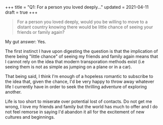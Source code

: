 +++
title = "Q1: For a person you loved deeply..."
updated = 2021-04-11
draft = true
+++

> For a person you loved deeply, would you be willing to move to a distant country knowing there
would be little chance of seeing your friends or family again?

My gut answer: Yes.

The first instinct I have upon digesting the question is that the implication of there being
"little chance" of seeing my friends and family again means that I cannot rely on the idea
that modern transporation methods exist (i.e seeing them is not as simple as jumping on a plane or
in a car).

That being said, I think I'm enough of a hopeless romantic to subscribe to the idea that, given the
chance, I'd be very happy to throw away whatever life I currently have in order to seek the
thrilling adventure of exploring another.

Life is too short to miserate over potential lost of contacts. Do not get me wrong, I love my
friends and family but the world has much to offer and I do not feel remorse in
saying I'd abandon it all for the excitement of new cultures and beginnings.
